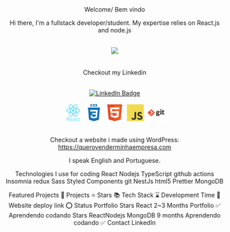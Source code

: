 <div align="center">
  Welcome/ Bem vindo
  
<br>
  
Hi there, I'm a fullstack developer/student. My expertise relies on React.js and node.js

<br>

<div id="header" align="center">
  <img src="https://media.giphy.com/media/M9gbBd9nbDrOTu1Mqx/giphy.gif" width="100"/>
</div>

<br>

<div align="center">
  <p>
    Checkout my Linkedin
  </p>
</div>

<br>

<div id="badges" align="center">
  <a href="https://www.linkedin.com/in/thiago-marvin-069186187/">
    <img src="https://img.shields.io/badge/LinkedIn-blue?style=for-the-badge&logo=linkedin&logoColor=white" alt="LinkedIn Badge"/>
  </a>
</div>

<br>

<div>
  <img src="https://github.com/devicons/devicon/blob/master/icons/react/react-original-wordmark.svg" title="React" alt="React" width="40" height="40"/>&nbsp;
  <img src="https://github.com/devicons/devicon/blob/master/icons/css3/css3-plain-wordmark.svg"  title="CSS3" alt="CSS" width="40" height="40"/>&nbsp;
  <img src="https://github.com/devicons/devicon/blob/master/icons/html5/html5-original.svg" title="HTML5" alt="HTML" width="40" height="40"/>&nbsp;
  <img src="https://github.com/devicons/devicon/blob/master/icons/javascript/javascript-original.svg" title="JavaScript" alt="JavaScript" width="40" height="40"/>&nbsp;
  <img src="https://github.com/devicons/devicon/blob/master/icons/git/git-original-wordmark.svg" title="Git" **alt="Git" width="40" height="40"/>
</div>
<br>

  Checkout a website i made using WordPress: https://querovenderminhaempresa.com

I speak English and Portuguese.

<!-- BLOG-POST-LIST:START -->
<!-- BLOG-POST-LIST:END -->

Technologies I use for coding
React Nodejs TypeScript github actions Insomnia redux Sass Styled Components git NestJs html5 Prettier MongoDB

Featured Projects
🎁 Projects	⭐ Stars	📚 Tech Stack	⌛ Development Time	🔗 Website deploy link	⭕ Status
Portfolio	Stars	React	2~3 Months	Portfolio	✅
Aprendendo codando	Stars	ReactNodejs MongoDB	9 months	Aprendendo codando	✅
Contact
LinkedIn


</div>
